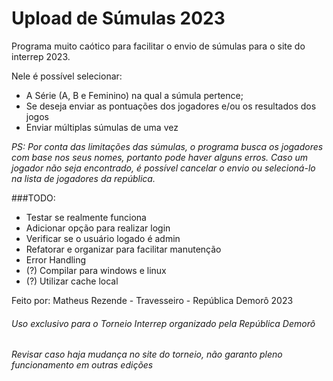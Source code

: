 # Upload de Súmulas 2023

Programa muito caótico para facilitar o envio de súmulas para o site do interrep 2023.

Nele é possível selecionar:
- A Série (A, B e Feminino) na qual a súmula pertence;
- Se deseja enviar as pontuações dos jogadores e/ou os resultados dos jogos
- Enviar múltiplas súmulas de uma vez

*PS: Por conta das limitações das súmulas, o programa busca os jogadores com base nos seus nomes, portanto pode haver alguns erros. Caso um jogador não seja encontrado, é possível cancelar o envio ou selecioná-lo na lista de jogadores da república.*

###TODO:
- Testar se realmente funciona
- Adicionar opção para realizar login
- Verificar se o usuário logado é admin
- Refatorar e organizar para facilitar manutenção
- Error Handling
- (?) Compilar para windows e linux
- (?) Utilizar cache local

Feito por:
Matheus Rezende - Travesseiro - República Demorô 2023
###### Uso exclusivo para o Torneio Interrep organizado pela República Demorô
###### Revisar caso haja mudança no site do torneio, não garanto pleno funcionamento em outras edições

